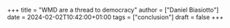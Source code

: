 +++
title = "WMD are a thread to democracy"
author = ["Daniel Biasiotto"]
date = 2024-02-02T10:42:00+01:00
tags = ["conclusion"]
draft = false
+++
